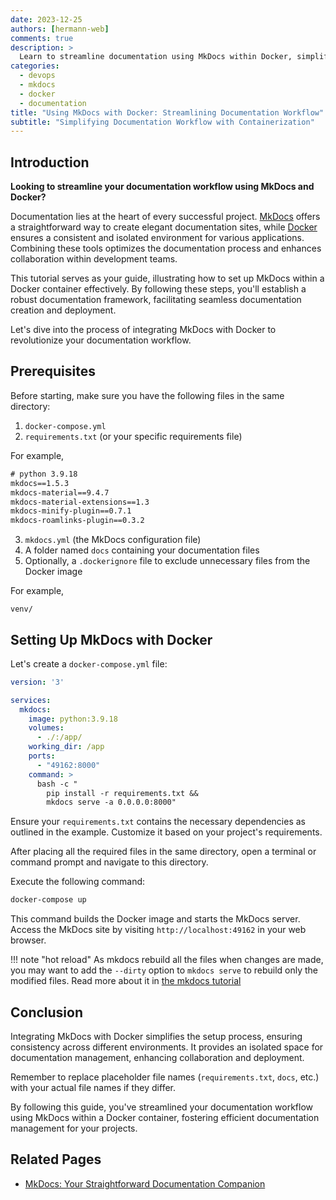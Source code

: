 ```yaml
---
date: 2023-12-25
authors: [hermann-web]
comments: true
description: >
  Learn to streamline documentation using MkDocs within Docker, simplifying your workflow for efficient documentation management.
categories:
  - devops
  - mkdocs
  - docker
  - documentation
title: "Using MkDocs with Docker: Streamlining Documentation Workflow"
subtitle: "Simplifying Documentation Workflow with Containerization"
---
```


## Introduction

__Looking to streamline your documentation workflow using MkDocs and Docker?__

Documentation lies at the heart of every successful project. [MkDocs](./mkdocs-get-started.md) offers a straightforward way to create elegant documentation sites, while [Docker](../OSX/docker/docker.md) ensures a consistent and isolated environment for various applications. Combining these tools optimizes the documentation process and enhances collaboration within development teams.

This tutorial serves as your guide, illustrating how to set up MkDocs within a Docker container effectively. By following these steps, you'll establish a robust documentation framework, facilitating seamless documentation creation and deployment.

Let's dive into the process of integrating MkDocs with Docker to revolutionize your documentation workflow.

## Prerequisites

Before starting, make sure you have the following files in the same directory:

1. `docker-compose.yml`
2. `requirements.txt` (or your specific requirements file)

  For example,

<!-- more -->
  ```requirements.txt
  # python 3.9.18
  mkdocs==1.5.3
  mkdocs-material==9.4.7
  mkdocs-material-extensions==1.3
  mkdocs-minify-plugin==0.7.1
  mkdocs-roamlinks-plugin==0.3.2
  ```

3. `mkdocs.yml` (the MkDocs configuration file)
4. A folder named `docs` containing your documentation files
5. Optionally, a `.dockerignore` file to exclude unnecessary files from the Docker image

  For example,
  ```.dockerignore
  venv/
  ```

## Setting Up MkDocs with Docker

Let's create a `docker-compose.yml` file:

```yaml
version: '3'

services:
  mkdocs:
    image: python:3.9.18
    volumes:
      - ./:/app/
    working_dir: /app
    ports:
      - "49162:8000"
    command: >
      bash -c "
        pip install -r requirements.txt &&
        mkdocs serve -a 0.0.0.0:8000"
```

Ensure your `requirements.txt` contains the necessary dependencies as outlined in the example. Customize it based on your project's requirements.

After placing all the required files in the same directory, open a terminal or command prompt and navigate to this directory.

Execute the following command:

```bash
docker-compose up
```

This command builds the Docker image and starts the MkDocs server. Access the MkDocs site by visiting `http://localhost:49162` in your web browser.

!!! note "hot reload"
    As mkdocs rebuild all the files when changes are made, you may want to add the `--dirty` option to `mkdocs serve` to rebuild only the modified files.
    Read more about it in [the mkdocs tutorial](./mkdocs-get-started.md#7-optional-more-options)

## Conclusion

Integrating MkDocs with Docker simplifies the setup process, ensuring consistency across different environments. It provides an isolated space for documentation management, enhancing collaboration and deployment.

Remember to replace placeholder file names (`requirements.txt`, `docs`, etc.) with your actual file names if they differ.

By following this guide, you've streamlined your documentation workflow using MkDocs within a Docker container, fostering efficient documentation management for your projects.

## Related Pages

- [MkDocs: Your Straightforward Documentation Companion](./mkdocs-get-started.md)
